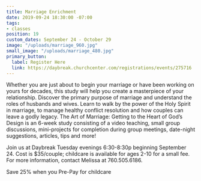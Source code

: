 ```yaml
---
title: Marriage Enrichment
date: 2019-09-24 18:30:00 -07:00
tags:
- classes
position: 19
custom_dates: September 24 - October 29
image: "/uploads/marriage_960.jpg"
small_image: "/uploads/marriage_480.jpg"
primary_button:
  label: Register Here
  link: https://daybreak.churchcenter.com/registrations/events/275716
---
```


Whether you are just about to begin your marriage or have been working on yours for decades, this study will help you create a masterpiece of your relationship. Discover the primary purpose of marriage and understand the roles of husbands and wives. Learn to walk by the power of the Holy Spirit in marriage, to manage healthy conflict resolution and how couples can leave a godly legacy. The Art of Marriage: Getting to the Heart of God’s Design is an 6-week study consisting of a video teaching, small group discussions, mini-projects for completion during group meetings, date-night suggestions, articles, tips and more!

Join us at Daybreak Tuesday evenings 6:30-8:30p beginning September 24. Cost is $35/couple; childcare is available for ages 2-10 for a small fee. For more information, contact Melissa at 760.505.6186.

Save 25% when you Pre-Pay for childcare